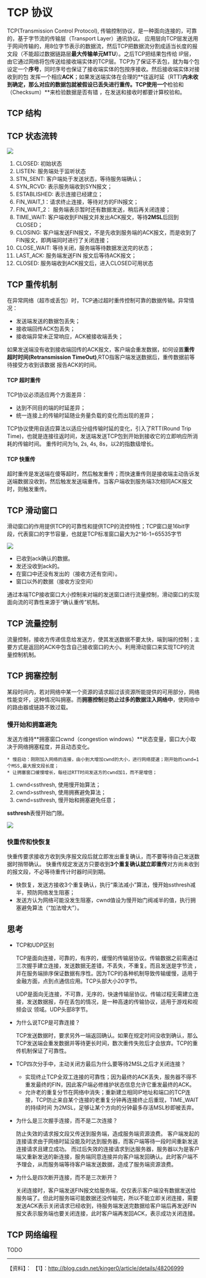 
# TCP 协议

TCP(Transmission Control Protocol), 传输控制协议，是一种面向连接的，可靠的，基于字节流的传输层（Transport Layer）通讯协议。
应用层向TCP层发送用于网间传输的，用8位字节表示的数据流，然后TCP把数据流分割成适当长度的报文段（不能超过数据链路层**最大传输单元MTU**）。之后TCP把结果包传给
IP层，由它通过网络将包传送给接收端实体的TCP层。TCP为了保证不丢包，就为每个包设定一个**序号**，同时序号也保证了接收端实体的包按序接收。然后接收端实体对接收到的包
发挥一个相应**ACK**；如果发送端实体在合理的**往返时延（RTT)**内未收到确定，那么对应的数据包就被假设已丢失进行重传。TCP使用一个**检验和（Checksum）**来检验数据是否有错
，在发送和接收时都要计算校验和。

## TCP 结构

## TCP 状态流转

![][1]

1. CLOSED: 初始状态
2. LISTEN: 服务端处于监听状态
3. STN_SENT: 客户端处于发送状态，等待服务端确认；
4. SYN_RCVD: 表示服务端收到SYN报文；
5. ESTABLISHED: 表示连接已经建立；
6. FIN_WAIT_1：请求终止连接，等待对方的FIN报文；
7. FIN_WAIT_2： 服务端表示暂时还有数据发送，稍后再关闭连接；
8. TIME_WAIT: 客户端收到FIN报文并发出ACK报文，等待**2MSL**后回到CLOSED；
9. CLOSING: 客户端发送FIN报文，不是先收到服务端的ACK报文，而是收到了FIN报文，即两端同时进行了关闭连接；
10. CLOSE_WAIT: 等待关闭，服务端等待数据发送完的状态；
11. LAST_ACK: 服务端发送FIN 报文后等待ACK报文；
12. CLOSED: 服务端收到ACK报文后，进入CLOSED可用状态


## TCP 重传机制

在异常网络（超市或丢包）时，TCP通过超时重传控制可靠的数据传输。异常情况：

* 发送端发送的数据包丢失；
* 接收端回传ACK包丢失；
* 接收端异常未正常响应，ACK被接收端丢失；

如果发送端没有收到接收端回传的ACK报文，客户端会重发数据，如何设置**重传超时时间(Retransmission TimeOut)**,RTO指客户端发送数据后，重传数据前等待接受方收到该数据
报告ACK的时间。

#### TCP 超时重传

TCP协议必须适应两个方面差异：

* 达到不同目的端的时延差异；
* 统一连接上的传输时延随业务量负载的变化而出现的差异；

TCP协议使用自适应算法以适应分组传输时延的变化，引入了RTT(Round Trip Time)，也就是连接往返时间，发送端发送TCP包到开始到接收它的立即响应所消耗的传输时间。
重传时间为1s, 2s, 4s, 8s，以2的指数级增长。

#### TCP 快重传

超时重传是发送端在傻等超时，然后触发重传；而快速重传则是接收端主动告诉发送端数据没收到，然后触发发送端重传。当客户端收到服务端3次相同ACK报文时，则触发重传。

## TCP 滑动窗口

滑动窗口的作用提供TCP的可靠性和提供TCP的流控特性；TCP窗口是16bit字段，代表窗口的字节容量，也就是TCP标准窗口最大为2^16-1=65535字节

![][3]

* 已收到ack确认的数据。
* 发还没收到ack的。
* 在窗口中还没有发出的（接收方还有空间）。
* 窗口以外的数据（接收方没空间）

通过本端TCP接收窗口大小控制来对端的发送窗口进行流量控制，滑动窗口的实现面向流的可靠性来源于“确认重传”机制。

## TCP 流量控制

流量控制，接收方传递信息给发送方，使其发送数据不要太快，端到端的控制；主要方式是返回的ACK中包含自己接收窗口的大小。利用滑动窗口来实现TCP的流量控制机制。


## TCP 拥塞控制

某段时间内，若对网络中某一个资源的请求超过该资源所能提供的可用部分，网络性能变坏，这种情况叫拥塞。而**拥塞控制**是**防止过多的数据注入网络中**，使网络中的路由器或链路不致过载。

### 慢开始和拥塞避免

发送方维持**拥塞窗口cwnd（congestion windows）**状态变量，窗口大小取决于网络拥塞程度，并且动态变化。

	* 慢启动：刚刚加入网络的连接，由小到大增加cwnd的大小，进行网络提速；刚开始的cwnd=1个MSS,最大报文段长度；
	* 让拥塞窗口缓慢增长，每经过RTT时间发送方的cwnd加1，而不是增倍；

1. cwnd<ssthresh, 使用慢开始算法；
2. cwnd>ssthresh, 使用拥赛避免算法；
3. cwnd=ssthresh, 慢开始和拥塞避免任意；

**ssthresh**表慢开始门限。

![][2]

### 快重传和快恢复

快重传要求接收方收到失序报文段后就立即发出重复确认，而不要等待自己发送数据时捎带确认。 快重传规定发送方只要收到**3个重复确认就立即重传**对方尚未收到的报文段，不必等待重传计时器时间到期。

* 快恢复，发送方接收3个重复确认，执行“乘法减小”算法，慢开始ssthresh减半，预防网络发生阻塞；
* 发送方认为网络可能没发生阻塞，cwnd值设为慢开始门阀减半的值，执行拥塞避免算法（“加法增大”）。


## 思考
* TCP和UDP区别

	TCP是面向连接，可靠的，有序的，缓慢的传输层协议。传输数据之前需通过三次握手建立连接，发送数据无差错，不丢失，不重复。而且发送是字节流
	，并在服务端排序保证数据有序性。因为TCP的各种机制导致传输缓慢，适用于金融方面，点到点通信应用。TCP头部大小20字节。

	UDP是面向无连接，不可靠，无序的，快速传输层协议。传输过程无需建立连接，发送数据报，存在丢包的情况，是一种高速的传输协议，适用于游戏和视频会议
	领域。UDP头部8字节。

* 为什么说TCP是可靠连接？

	TCP发送数据时，要求另外一端返回确认。如果在规定时间没收到确认，那么TCP发送端会重发数据并等待更长时间，数次重传失败后才会放弃。TCP的重传机制保证了可靠性。

* TCP四次分手中，主动关闭方最后为什么要等待2MSL之后才关闭连接？

	* 实现终止TCP全双工连接的可靠性；因为最终的ACK丢失，服务器不得不重发最终的FIN，因此客户端必修维护状态信息允许它重发最终的ACK。
	* 允许老的重复分节在网络中消失；重新建立相同IP地址和端口的TCP连接，TCP防止来自某个连接的老重复分钟再连接终止后重现，TIME_WAIT的持续时间
	为2MSL，足够让某个方向的分钟最多存活MSL秒即被丢弃。

* 为什么是三次握手连接，而不是二次连接？
	
	防止失效的请求报文段又传送到服务端，造成服务端资源浪费。
	客户端发起的连接请求由于网络时延没能及时达到服务器，而客户端等待一段时间重新发送连接请求且建立成功。 而过后失效的连接请求到达服务器，服务器以为是客户端又重新发送的新连接，服务端同意连接并向客户端发回确认。此时客户端不予理会，从而服务端等待客户端发送数据，造成了服务端资源浪费。

* 为什么是四次断开连接，而不是三次断开？
	
	关闭连接时，客户端发送FIN报文给服务端，仅仅表示客户端没有数据发送给服务端了。但此时服务端可能数据还没传输完，所以不能立即关闭连接，需要发送ACK表示关闭请求已经收到，待服务端发送完数据给客户端后再发送FIN报文表示服务端也要关闭连接，此时客户端再发回ACK，表示成功关闭连接。

## TCP 网络编程

  TODO

[1]: tcp_state.png
[2]: slow_start.jpg
[3]: slide_window.png

---

【资料】：
【1】：http://blog.csdn.net/kinger0/article/details/48206999